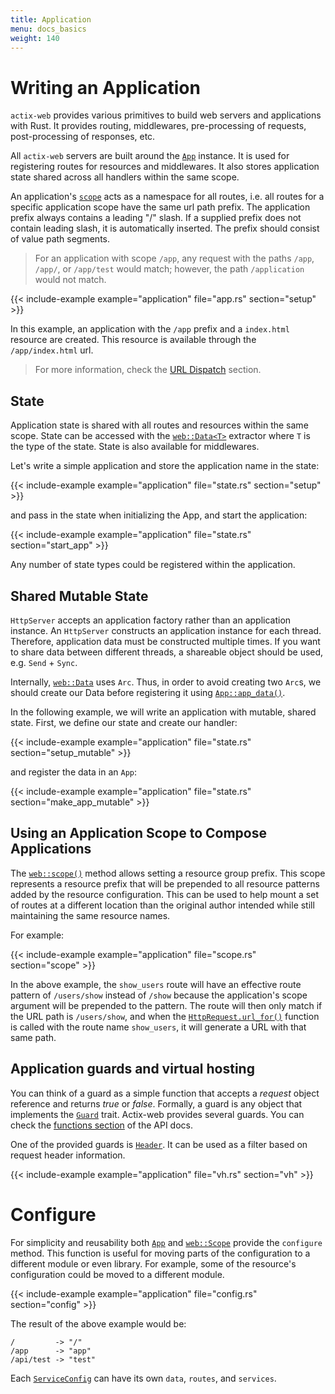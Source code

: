 ```yaml
---
title: Application
menu: docs_basics
weight: 140
---
```


# Writing an Application

`actix-web` provides various primitives to build web servers and applications with Rust.
It provides routing, middlewares, pre-processing of requests, post-processing of
responses, etc.

All `actix-web` servers are built around the [`App`][app] instance.  It is used for
registering routes for resources and middlewares.  It also stores application
state shared across all handlers within the same scope.

An application's [`scope`][scope] acts as a namespace for all routes, i.e. all routes for a
specific application scope have the same url path prefix. The application prefix always
contains a leading "/" slash.  If a supplied prefix does not contain leading slash,
it is automatically inserted.  The prefix should consist of value path segments.

> For an application with scope `/app`,
> any request with the paths `/app`, `/app/`, or `/app/test` would match;
> however, the path `/application` would not match.

{{< include-example example="application" file="app.rs" section="setup" >}}

In this example, an application with the `/app` prefix and a `index.html` resource
are created. This resource is available through the `/app/index.html` url.

> For more information, check the [URL Dispatch][usingappprefix] section.

## State

Application state is shared with all routes and resources within the same scope. State
can be accessed with the [`web::Data<T>`][data] extractor where `T` is the type of the state. State is
also available for middlewares.

Let's write a simple application and store the application name in the state:

{{< include-example example="application" file="state.rs" section="setup" >}}

and pass in the state when initializing the App, and start the application:

{{< include-example example="application" file="state.rs" section="start_app" >}}

Any number of state types could be registered within the application.

## Shared Mutable State

`HttpServer` accepts an application factory rather than an application instance.
An `HttpServer` constructs an application instance for each thread. Therefore, application data must be
constructed multiple times. If you want to share data between different threads, a shareable
object should be used, e.g. `Send` + `Sync`.

Internally, [`web::Data`][data] uses `Arc`. Thus, in order to avoid creating two `Arc`s, we should create our Data before registering it using [`App::app_data()`][appdata].

In the following example, we will write an application with mutable, shared state. First, we define our state and create our handler:

{{< include-example example="application" file="state.rs" section="setup_mutable" >}}

and register the data in an `App`:

{{< include-example example="application" file="state.rs" section="make_app_mutable" >}}

## Using an Application Scope to Compose Applications

The [`web::scope()`][webscope] method allows setting a resource group prefix. This scope represents
a resource prefix that will be prepended to all resource patterns added by the resource
configuration. This can be used to help mount a set of routes at a different location
than the original author intended while still maintaining the same resource names.

For example:

{{< include-example example="application" file="scope.rs" section="scope" >}}

In the above example, the `show_users` route will have an effective route pattern of
`/users/show` instead of `/show` because the application's scope argument will be prepended
to the pattern. The route will then only match if the URL path is `/users/show`,
and when the [`HttpRequest.url_for()`][urlfor] function is called with the route name `show_users`,
it will generate a URL with that same path.

## Application guards and virtual hosting

You can think of a guard as a simple function that accepts a *request* object reference
and returns *true* or *false*. Formally, a guard is any object that implements the
[`Guard`][guardtrait] trait. Actix-web provides several guards. You can check the
[functions section][guardfuncs] of the API docs.

One of the provided guards is [`Header`][guardheader]. It can be used as a
filter based on request header information.

{{< include-example example="application" file="vh.rs" section="vh" >}}

# Configure

For simplicity and reusability both [`App`][appconfig] and [`web::Scope`][webscopeconfig] provide the `configure` method.
This function is useful for moving parts of the configuration to a different module or even
library. For example, some of the resource's configuration could be moved to a different
module.

{{< include-example example="application" file="config.rs" section="config" >}}

The result of the above example would be:

```
/         -> "/"
/app      -> "app"
/api/test -> "test"
```
Each [`ServiceConfig`][serviceconfig] can have its own `data`, `routes`, and `services`.

[usingappprefix]: /docs/url-dispatch/index.html#using-an-application-prefix-to-compose-applications
[stateexample]: https://github.com/actix/examples/blob/master/state/src/main.rs
[guardtrait]: https://docs.rs/actix-web/2/actix_web/guard/trait.Guard.html
[guardfuncs]: https://docs.rs/actix-web/2/actix_web/guard/index.html#functions
[guardheader]: https://docs.rs/actix-web/2/actix_web/guard/fn.Header.html
[data]: https://docs.rs/actix-web/2/actix_web/web/struct.Data.html
[app]: https://docs.rs/actix-web/2/actix_web/struct.App.html
[appconfig]: https://docs.rs/actix-web/2/actix_web/struct.App.html#method.configure
[appdata]: https://docs.rs/actix-web/2/actix_web/struct.App.html#method.app_data
[scope]: https://docs.rs/actix-web/2/actix_web/struct.Scope.html
[webscopeconfig]: https://docs.rs/actix-web/2/actix_web/struct.Scope.html#method.configure
[webscope]: https://docs.rs/actix-web/2/actix_web/web/fn.scope.html
[urlfor]: https://docs.rs/actix-web/2/actix_web/struct.HttpRequest.html#method.url_for
[serviceconfig]: https://docs.rs/actix-web/2/actix_web/web/struct.ServiceConfig.html
